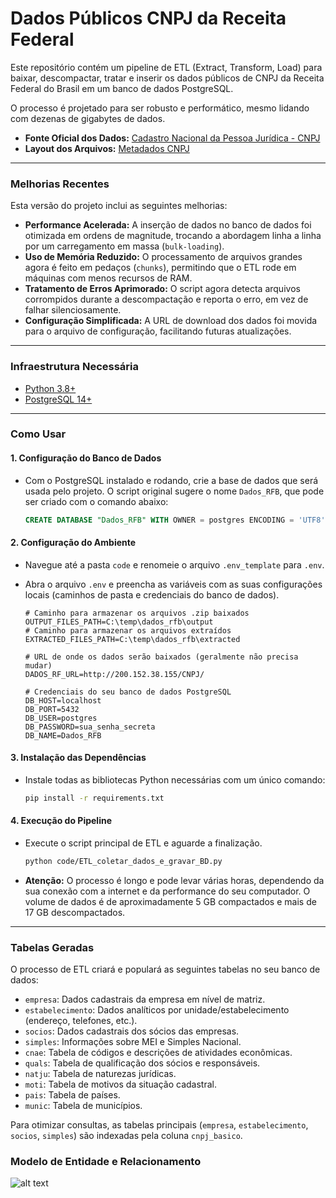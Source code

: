 # Dados Públicos CNPJ da Receita Federal

Este repositório contém um pipeline de ETL (Extract, Transform, Load) para baixar, descompactar, tratar e inserir os dados públicos de CNPJ da Receita Federal do Brasil em um banco de dados PostgreSQL.

O processo é projetado para ser robusto e performático, mesmo lidando com dezenas de gigabytes de dados.

- **Fonte Oficial dos Dados:** [Cadastro Nacional da Pessoa Jurídica - CNPJ](https://dados.gov.br/dados/conjuntos-dados/cadastro-nacional-da-pessoa-juridica---cnpj)
- **Layout dos Arquivos:** [Metadados CNPJ](https://www.gov.br/receitafederal/dados/cnpj-metadados.pdf)

---

### Melhorias Recentes
Esta versão do projeto inclui as seguintes melhorias:
- **Performance Acelerada:** A inserção de dados no banco de dados foi otimizada em ordens de magnitude, trocando a abordagem linha a linha por um carregamento em massa (`bulk-loading`).
- **Uso de Memória Reduzido:** O processamento de arquivos grandes agora é feito em pedaços (`chunks`), permitindo que o ETL rode em máquinas com menos recursos de RAM.
- **Tratamento de Erros Aprimorado:** O script agora detecta arquivos corrompidos durante a descompactação e reporta o erro, em vez de falhar silenciosamente.
- **Configuração Simplificada:** A URL de download dos dados foi movida para o arquivo de configuração, facilitando futuras atualizações.

---

### Infraestrutura Necessária
- [Python 3.8+](https://www.python.org/downloads/)
- [PostgreSQL 14+](https://www.postgresql.org/download/)

---

### Como Usar

#### 1. Configuração do Banco de Dados
- Com o PostgreSQL instalado e rodando, crie a base de dados que será usada pelo projeto. O script original sugere o nome `Dados_RFB`, que pode ser criado com o comando abaixo:
  ```sql
  CREATE DATABASE "Dados_RFB" WITH OWNER = postgres ENCODING = 'UTF8';
  ```

#### 2. Configuração do Ambiente
- Navegue até a pasta `code` e renomeie o arquivo `.env_template` para `.env`.
- Abra o arquivo `.env` e preencha as variáveis com as suas configurações locais (caminhos de pasta e credenciais do banco de dados).

  ```dotenv
  # Caminho para armazenar os arquivos .zip baixados
  OUTPUT_FILES_PATH=C:\temp\dados_rfb\output
  # Caminho para armazenar os arquivos extraídos
  EXTRACTED_FILES_PATH=C:\temp\dados_rfb\extracted

  # URL de onde os dados serão baixados (geralmente não precisa mudar)
  DADOS_RF_URL=http://200.152.38.155/CNPJ/

  # Credenciais do seu banco de dados PostgreSQL
  DB_HOST=localhost
  DB_PORT=5432
  DB_USER=postgres
  DB_PASSWORD=sua_senha_secreta
  DB_NAME=Dados_RFB
  ```

#### 3. Instalação das Dependências
- Instale todas as bibliotecas Python necessárias com um único comando:
  ```bash
  pip install -r requirements.txt
  ```

#### 4. Execução do Pipeline
- Execute o script principal de ETL e aguarde a finalização.
  ```bash
  python code/ETL_coletar_dados_e_gravar_BD.py
  ```
- **Atenção:** O processo é longo e pode levar várias horas, dependendo da sua conexão com a internet e da performance do seu computador. O volume de dados é de aproximadamente 5 GB compactados e mais de 17 GB descompactados.

---

### Tabelas Geradas
O processo de ETL criará e populará as seguintes tabelas no seu banco de dados:
- `empresa`: Dados cadastrais da empresa em nível de matriz.
- `estabelecimento`: Dados analíticos por unidade/estabelecimento (endereço, telefones, etc.).
- `socios`: Dados cadastrais dos sócios das empresas.
- `simples`: Informações sobre MEI e Simples Nacional.
- `cnae`: Tabela de códigos e descrições de atividades econômicas.
- `quals`: Tabela de qualificação dos sócios e responsáveis.
- `natju`: Tabela de naturezas jurídicas.
- `moti`: Tabela de motivos da situação cadastral.
- `pais`: Tabela de países.
- `munic`: Tabela de municípios.

Para otimizar consultas, as tabelas principais (`empresa`, `estabelecimento`, `socios`, `simples`) são indexadas pela coluna `cnpj_basico`.

### Modelo de Entidade e Relacionamento
![alt text](https://github.com/aphonsoar/Receita_Federal_do_Brasil_-_Dados_Publicos_CNPJ/blob/master/Dados_RFB_ERD.png)